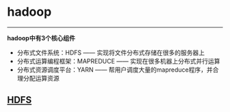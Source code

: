 # hadoop
-----------------------------------------
**hadoop中有3个核心组件**
- 分布式文件系统：HDFS —— 实现将文件分布式存储在很多的服务器上
- 分布式运算编程框架：MAPREDUCE —— 实现在很多机器上分布式并行运算
- 分布式资源调度平台：YARN —— 帮用户调度大量的mapreduce程序，并合理分配运算资源

## [HDFS]()